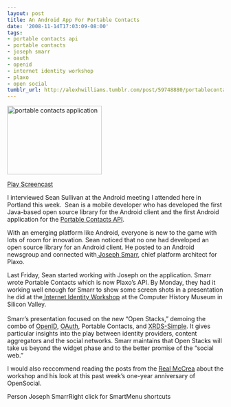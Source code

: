 ```yaml
---
layout: post
title: An Android App For Portable Contacts
date: '2008-11-14T17:03:09-08:00'
tags:
- portable contacts api
- portable contacts
- joseph smarr
- oauth
- openid
- internet identity workshop
- plaxo
- open social
tumblr_url: http://alexhwilliams.tumblr.com/post/59748880/portablecontacts
---
```

<p><a href="http://www.screencast.com/users/alexhwilliams/playlists/Android%20Apps" target="_blank"><img src="http://farm4.static.flickr.com/3010/3029968407_8bc0a8f126_o.png" alt="portable contacts application" height="160" width="220"/></a></p>
<p><a href="http://www.screencast.com/users/alexhwilliams/playlists/Android%20Apps/">Play Screencast</a></p>
<p>I interviewed Sean Sullivan at the Android meeting I attended here in Portland this week.  Sean is a mobile developer who has developed the first Java-based open source library for the Android client and the first Android application for the <a href="http://portablecontacts.net/">Portable Contacts API</a>.</p>
<p>With an emerging platform like Android, everyone is new to the game with lots of room for innovation. Sean noticed that no one had developed an open source library for an Android client. He posted to an Android newsgroup and connected with<a href="http://joseph.myplaxo.com/"> Joseph Smarr</a>, chief platform architect for Plaxo.</p>
<p>Last Friday, Sean started working with Joseph on the application. Smarr wrote Portable Contacts which is now Plaxo&#8217;s API. By Monday, they had it working well enough for Smarr to show some screen shots in a presentation he did at the<a href="http://iiw.idcommons.net/Iiw2008b"> Internet Identity Workshop</a> at the Computer History Museum in Silicon Valley.<br/><br/> Smarr&#8217;s presentation focused on the new &#8220;Open Stacks,&#8221; demoing the combo of <a href="http://openid.net/">OpenID</a>, <a href="http://oauth.net/">OAuth</a>, Portable Contacts, and <a href="http://xrds-simple.net/">XRDS-Simple</a>. It gives particular insights into the play between identity providers, content aggregators and the social networks. Smarr maintains that Open Stacks will take us beyond the widget phase and to the better promise of the &#8220;social web.&#8221;</p>
<p>I would also reccommend reading the posts from the <a href="http://therealmccrea.com/">Real McCrea</a> about the workshop and his look at this past week&#8217;s one-year anniversary of OpenSocial.</p>
Person Joseph SmarrRight click for SmartMenu shortcuts
